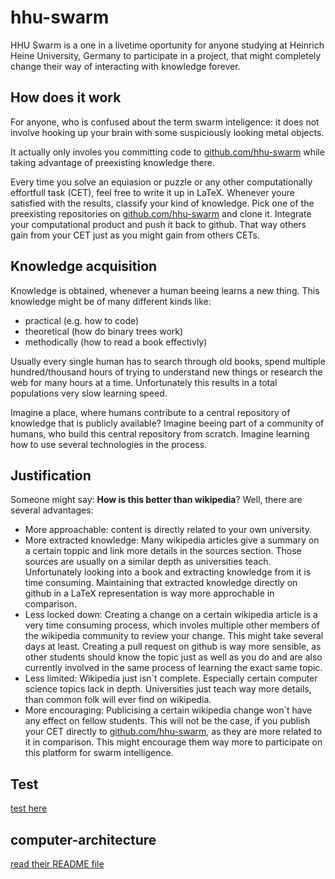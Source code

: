# hhu-swarm

HHU Swarm is a one in a livetime oportunity for anyone studying at Heinrich Heine University, Germany to participate in a project, that might completely change their way of interacting with knowledge forever.

## How does it work
For anyone, who is confused about the term swarm inteligence: it does not involve hooking up your brain with some suspiciously looking metal objects.

It actually only involes you committing code to [github.com/hhu-swarm](https://github.com/hhu-swarm) while taking advantage of preexisting knowledge there.

Every time you solve an equiasion or puzzle or any other computationally effortfull task (CET), feel free to write it up in LaTeX. Whenever youre satisfied with the results, classify your kind of knowledge. Pick one of the preexisting repositories on [github.com/hhu-swarm](https://github.com/hhu-swarm) and clone it. Integrate your computational product and push it back to github. That way others gain from your CET just as you might gain from others CETs.

## Knowledge acquisition
Knowledge is obtained, whenever a human beeing learns a new thing. This knowledge might be of many different kinds like:
- practical (e.g. how to code)
- theoretical (how do binary trees work)
- methodically (how to read a book effectivly)

Usually every single human has to search through old books, spend multiple hundred/thousand hours of trying to understand new things or research the web for many hours at a time. 
Unfortunately this results in a total populations very slow learning speed.

Imagine a place, where humans contribute to a central repository of knowledge that is publicly available? Imagine beeing part of a community of humans, who build this central repository from scratch. Imagine learning how to use several technologies in the process.

## Justification

Someone might say: **How is this better than wikipedia**?
Well, there are several advantages:
- More approachable: content is directly related to your own university.
- More extracted knowledge: Many wikipedia articles give a summary on a certain toppic and link more details in the sources section. Those sources are usually on a similar depth as universities teach. Unfortunately looking into a book and extracting knowledge from it is time consuming. Maintaining that extracted knowledge directly on github in a LaTeX representation is way more approchable in comparison.
- Less locked down: Creating a change on a certain wikipedia article is a very time consuming process, which involes multiple other members of the wikipedia community to review your change. This might take several days at least. Creating a pull request on github is way more sensible, as other students should know the topic just as well as you do and are also currently involved in the same process of learning the exact same topic.
- Less limited: Wikipedia just isn`t complete. Especially certain computer science topics lack in depth. Universities just teach way more details, than common folk will ever find on wikipedia.
- More encouraging: Publicising a certain wikipedia change won`t have any effect on fellow students. This will not be the case, if you publish your CET directly to [github.com/hhu-swarm](https://github.com/hhu-swarm), as they are more related to it in comparison. This might encourage them way more to participate on this platform for swarm intelligence.

## Test
[test here](test/README.md)

## computer-architecture
[read their README file](computer-architecture/README.md)